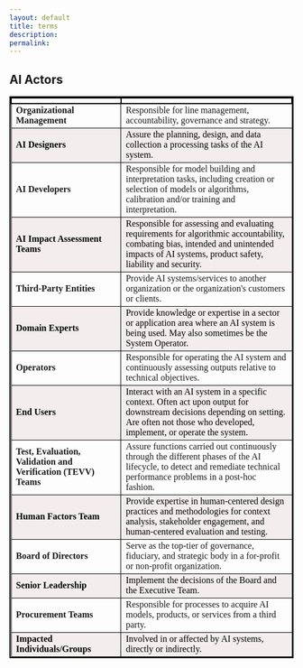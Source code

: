 ```yaml
---
layout: default
title: terms
description: 
permalink:
---
```


## AI Actors ##

<style>
table{
    border-collapse: collapse;
    border-spacing: 0;
    border:2px solid #000000;
    font-family: Times New Roman;
}

th{
    border:2px solid #000000;
}

td{
    border:1px solid #000000;
}

tr:nth-child(even) {
  background-color: #F3EEED!important;
  color: black!important;
}


</style>


|  <span>      |   <span>     |
|------------------|-------------------|
| **Organizational Management** | Responsible for line management, accountability, governance and strategy.  |
| **AI Designers** | Assure the planning, design, and data collection a processing tasks of the AI system. |
| **AI Developers** | Responsible for model building and interpretation tasks, including creation or selection of models or algorithms, calibration and/or training and interpretation. |
| **AI Impact Assessment Teams** | Responsible for assessing and evaluating requirements for algorithmic accountability, combating bias, intended and unintended impacts of AI systems, product safety, liability and security.  |
| **Third-Party Entities**      | Provide AI systems/services to another organization or the organization's customers or clients.       |
| **Domain Experts**  | Provide knowledge or expertise in a sector or application area where an AI system is being used. May also sometimes be the System Operator.       |
| **Operators** | Responsible for operating the AI system and continuously assessing outputs relative to technical objectives.|
| **End Users** | Interact with an AI system in a specific context. Often act upon output for downstream decisions depending on setting.  Are often not those who developed, implement, or operate the system. |
| **Test, Evaluation, Validation and Verification (TEVV) Teams** | Assure functions carried out continuously through the different phases of the AI lifecycle, to detect and remediate technical performance problems in a post-hoc fashion. |
| **Human Factors Team** | Provide expertise in human-centered design practices and methodologies for context analysis, stakeholder engagement, and human-centered evaluation and testing. |
| **Board of Directors** | Serve as the top-tier of governance, fiduciary, and strategic body in a for-profit or non-profit organization. |
| **Senior Leadership** | Implement the decisions of the Board and the Executive Team. |
| **Procurement Teams** | Responsible for processes to acquire AI models, products, or services from a third party. |
| **Impacted Individuals/Groups** | Involved in or affected by AI systems, directly or indirectly. |


